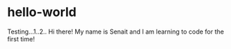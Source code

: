 # hello-world
Testing...1..2..
Hi there! My name is Senait and I am learning to code for the first time! 
